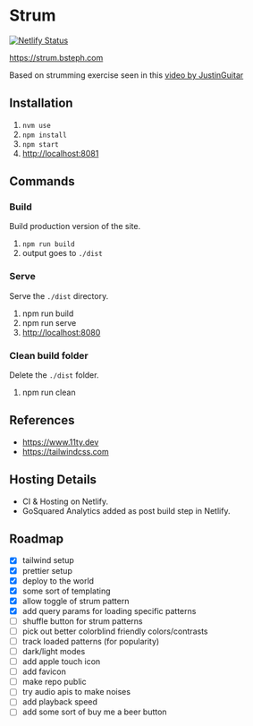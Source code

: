 # Strum

[![Netlify Status](https://api.netlify.com/api/v1/badges/cecf8501-8458-495e-a9d6-75211e041e71/deploy-status)](https://app.netlify.com/sites/fervent-leakey-947339/deploys)

<https://strum.bsteph.com>

Based on strumming exercise seen in this [video by JustinGuitar](https://www.youtube.com/watch?v=CjM5fyXoV8w)

## Installation

1. `nvm use`
2. `npm install`
3. `npm start`
4. <http://localhost:8081>

## Commands

### Build

Build production version of the site.

1. `npm run build`
2. output goes to `./dist`

### Serve

Serve the `./dist` directory.

1. npm run build
2. npm run serve
3. <http://localhost:8080>

### Clean build folder

Delete the `./dist` folder.

1. npm run clean

## References

- <https://www.11ty.dev>
- <https://tailwindcss.com>

## Hosting Details

- CI & Hosting on Netlify.
- GoSquared Analytics added as post build step in Netlify.

## Roadmap

- [x] tailwind setup
- [x] prettier setup
- [x] deploy to the world
- [x] some sort of templating
- [x] allow toggle of strum pattern
- [x] add query params for loading specific patterns
- [ ] shuffle button for strum patterns
- [ ] pick out better colorblind friendly colors/contrasts
- [ ] track loaded patterns (for popularity)
- [ ] dark/light modes
- [ ] add apple touch icon
- [ ] add favicon
- [ ] make repo public
- [ ] try audio apis to make noises
- [ ] add playback speed
- [ ] add some sort of buy me a beer button
